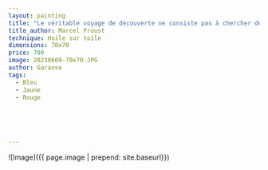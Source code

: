 ```yaml
---
layout: painting
title: "Le véritable voyage de découverte ne consiste pas à chercher de nouveaux paysages, mais à avoir de nouveaux yeux." 
title_author: Marcel Proust
technique: Huile sur toile
dimensions: 70x70
price: 700
image: 20230609-70x70.JPG
author: Garanse
tags:
  - Bleu
  - Jaune
  - Rouge
  
 
  
  
  
---
```

![Image]({{ page.image | prepend: site.baseurl}})

